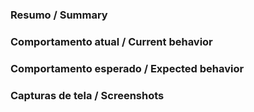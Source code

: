 ### Resumo / Summary


### Comportamento atual / Current behavior


### Comportamento esperado / Expected behavior


### Capturas de tela / Screenshots
